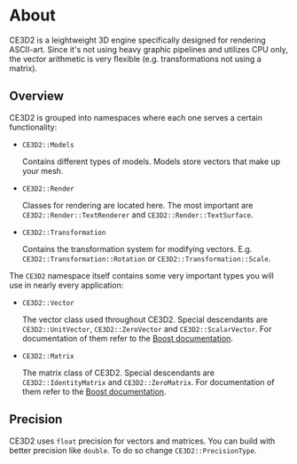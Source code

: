 # About

CE3D2 is a leightweight 3D engine specifically designed for rendering
ASCII-art. Since it's not using heavy graphic pipelines and utilizes CPU only,
the vector arithmetic is very flexible (e.g. transformations not using a
matrix).

## Overview

CE3D2 is grouped into namespaces where each one serves a certain functionality:

- `CE3D2::Models`

  Contains different types of models. Models store vectors that make up your
  mesh.

- `CE3D2::Render`

  Classes for rendering are located here. The most important are
  `CE3D2::Render::TextRenderer` and `CE3D2::Render::TextSurface`.

- `CE3D2::Transformation`

  Contains the transformation system for modifying vectors. E.g.
  `CE3D2::Transformation::Rotation` or `CE3D2::Transformation::Scale`.

The `CE3D2` namespace itself contains some very important types you will use
in nearly every application:

- `CE3D2::Vector`

  The vector class used throughout CE3D2. Special descendants are
  `CE3D2::UnitVector`, `CE3D2::ZeroVector` and `CE3D2::ScalarVector`. For
  documentation of them refer to the
  [Boost documentation](http://www.boost.org/doc/libs/1_60_0/libs/numeric/ublas/doc/index.html).

- `CE3D2::Matrix`

  The matrix class of CE3D2. Special descendants are `CE3D2::IdentityMatrix` and
  `CE3D2::ZeroMatrix`. For documentation of them refer to the
  [Boost documentation](http://www.boost.org/doc/libs/1_60_0/libs/numeric/ublas/doc/index.html).

## Precision

CE3D2 uses `float` precision for vectors and matrices. You can build with better
precision like `double`. To do so change `CE3D2::PrecisionType`.
